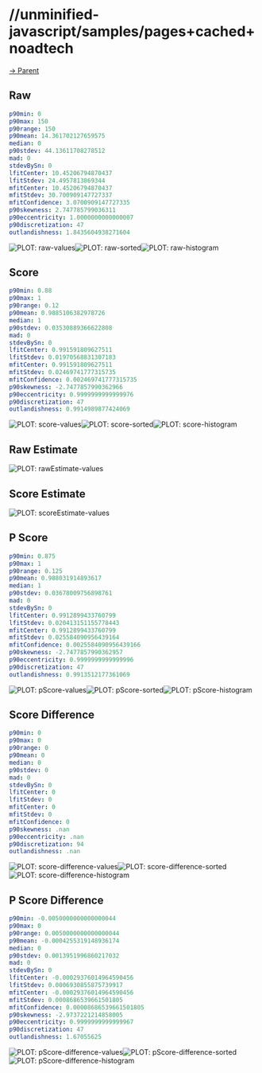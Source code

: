 
# //unminified-javascript/samples/pages+cached+noadtech

[→ Parent](../..)


## Raw


```yaml
p90min: 0
p90max: 150
p90range: 150
p90mean: 14.361702127659575
median: 0
p90stdev: 44.13611708278512
mad: 0
stdevBySn: 0
lfitCenter: 10.45206794870437
lfitStdev: 24.4957813869344
mfitCenter: 10.45206794870437
mfitStdev: 30.700909147727337
mfitConfidence: 3.0700909147727335
p90skewness: 2.747785799036311
p90eccentricity: 1.0000000000000007
p90discretization: 47
outlandishness: 1.8435604938271604

```

![PLOT: raw-values](./raw/values.svg)![PLOT: raw-sorted](./raw/sorted.svg)![PLOT: raw-histogram](./raw/histogram.svg)
## Score


```yaml
p90min: 0.88
p90max: 1
p90range: 0.12
p90mean: 0.9885106382978726
median: 1
p90stdev: 0.03530889366622808
mad: 0
stdevBySn: 0
lfitCenter: 0.991591809627511
lfitStdev: 0.01970568831307183
mfitCenter: 0.991591809627511
mfitStdev: 0.02469741777315735
mfitConfidence: 0.002469741777315735
p90skewness: -2.7477857990362966
p90eccentricity: 0.9999999999999976
p90discretization: 47
outlandishness: 0.9914989877424069

```

![PLOT: score-values](./score/values.svg)![PLOT: score-sorted](./score/sorted.svg)![PLOT: score-histogram](./score/histogram.svg)
## Raw Estimate

![PLOT: rawEstimate-values](./rawEstimate/values.svg)
## Score Estimate

![PLOT: scoreEstimate-values](./scoreEstimate/values.svg)
## P Score


```yaml
p90min: 0.875
p90max: 1
p90range: 0.125
p90mean: 0.988031914893617
median: 1
p90stdev: 0.03678009756898761
mad: 0
stdevBySn: 0
lfitCenter: 0.9912899433760799
lfitStdev: 0.020413151155778443
mfitCenter: 0.9912899433760799
mfitStdev: 0.025584090956439164
mfitConfidence: 0.0025584090956439166
p90skewness: -2.7477857990362957
p90eccentricity: 0.9999999999999996
p90discretization: 47
outlandishness: 0.9913512177361069

```

![PLOT: pScore-values](./pScore/values.svg)![PLOT: pScore-sorted](./pScore/sorted.svg)![PLOT: pScore-histogram](./pScore/histogram.svg)
## Score Difference


```yaml
p90min: 0
p90max: 0
p90range: 0
p90mean: 0
median: 0
p90stdev: 0
mad: 0
stdevBySn: 0
lfitCenter: 0
lfitStdev: 0
mfitCenter: 0
mfitStdev: 0
mfitConfidence: 0
p90skewness: .nan
p90eccentricity: .nan
p90discretization: 94
outlandishness: .nan

```

![PLOT: score-difference-values](./score-difference/values.svg)![PLOT: score-difference-sorted](./score-difference/sorted.svg)![PLOT: score-difference-histogram](./score-difference/histogram.svg)
## P Score Difference


```yaml
p90min: -0.0050000000000000044
p90max: 0
p90range: 0.0050000000000000044
p90mean: -0.0004255319148936174
median: 0
p90stdev: 0.0013951996860217032
mad: 0
stdevBySn: 0
lfitCenter: -0.00029376014964590456
lfitStdev: 0.0006930855875739917
mfitCenter: -0.00029376014964590456
mfitStdev: 0.0008686539661501805
mfitConfidence: 0.00008686539661501805
p90skewness: -2.9737221214858005
p90eccentricity: 0.9999999999999967
p90discretization: 47
outlandishness: 1.67055625

```

![PLOT: pScore-difference-values](./pScore-difference/values.svg)![PLOT: pScore-difference-sorted](./pScore-difference/sorted.svg)![PLOT: pScore-difference-histogram](./pScore-difference/histogram.svg)